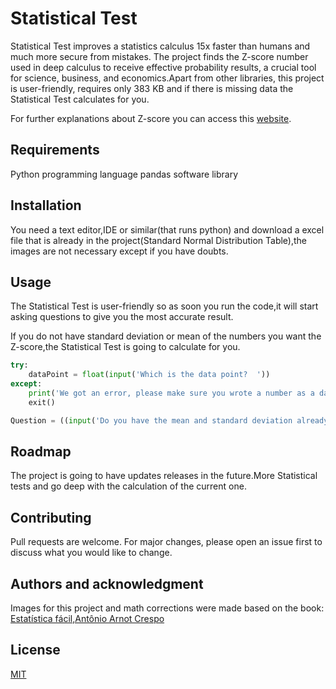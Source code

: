# Statistical Test

Statistical Test improves a statistics calculus 15x faster than humans and much more secure from mistakes. The project finds the Z-score number used in deep calculus to receive effective probability results, a crucial tool for science, business, and economics.Apart from other libraries, this project is user-friendly, requires only 383 KB and if there is missing data the Statistical Test calculates for you.


For further explanations about Z-score you can access this [website](https://www.khanacademy.org/math/statistics-probability/modeling-distributions-of-data/z-scores/a/z-scores-review).

## Requirements
Python programming language
pandas software library

## Installation
You need a text editor,IDE or similar(that  runs python) and download a excel file that is already in the project(Standard Normal Distribution Table),the images are not necessary except if you have doubts.

## Usage

The Statistical Test is user-friendly so as soon you run the code,it will start asking questions to give you the most accurate result.

If you do not have standard deviation or mean of the numbers you want the Z-score,the Statistical Test is going to calculate for you.

```python
try:
    dataPoint = float(input('Which is the data point?  '))
except:
    print('We got an error, please make sure you wrote a number as a data point, ex: 2.0,3 or 0')
    exit()

Question = ((input('Do you have the mean and standard deviation already? Answer Yes or No only! ')).upper())
```

## Roadmap
The project is going to have updates releases in the future.More Statistical tests and go deep with the calculation of the current one.

## Contributing
Pull requests are welcome. For major changes, please open an issue first to discuss what you would like to change.

## Authors and acknowledgment
Images for this project and math corrections were made based on the book: [Estatística fácil,Antônio Arnot Crespo](https://www.amazon.com/Estatistica-Facil-Ant%C3%B4nio-Arnot-Crespo/dp/8502081063)

## License
[MIT](https://choosealicense.com/licenses/mit/)
